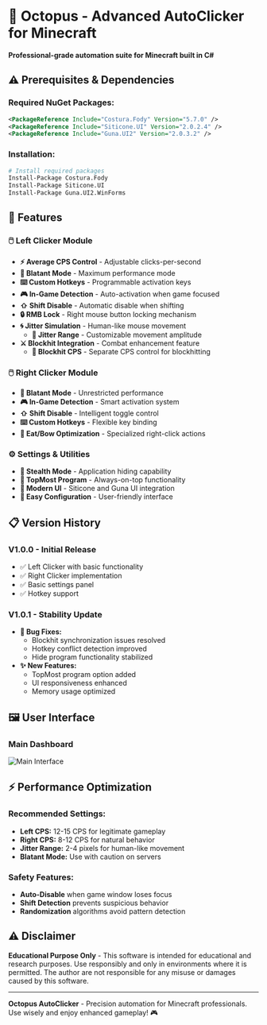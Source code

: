 # 🐙 Octopus - Advanced AutoClicker for Minecraft

**Professional-grade automation suite for Minecraft built in C#**

## ⚠️ Prerequisites & Dependencies

### Required NuGet Packages:
```xml
<PackageReference Include="Costura.Fody" Version="5.7.0" />
<PackageReference Include="Siticone.UI" Version="2.0.2.4" />
<PackageReference Include="Guna.UI2" Version="2.0.3.2" />
```

### Installation:
```bash
# Install required packages
Install-Package Costura.Fody
Install-Package Siticone.UI
Install-Package Guna.UI2.WinForms
```

## 🚀 Features

### 🖱️ Left Clicker Module
- **⚡ Average CPS Control** - Adjustable clicks-per-second
- **🎯 Blatant Mode** - Maximum performance mode
- **⌨️ Custom Hotkeys** - Programmable activation keys
- **🎮 In-Game Detection** - Auto-activation when game focused
- **⇧ Shift Disable** - Automatic disable when shifting
- **🔒 RMB Lock** - Right mouse button locking mechanism
- **🌀 Jitter Simulation** - Human-like mouse movement
  - **📏 Jitter Range** - Customizable movement amplitude
- **⚔️ Blockhit Integration** - Combat enhancement feature
  - **🔧 Blockhit CPS** - Separate CPS control for blockhitting

### 🖱️ Right Clicker Module
- **🚀 Blatant Mode** - Unrestricted performance
- **🎮 In-Game Detection** - Smart activation system
- **⇧ Shift Disable** - Intelligent toggle control
- **⌨️ Custom Hotkeys** - Flexible key binding
- **🍗 Eat/Bow Optimization** - Specialized right-click actions

### ⚙️ Settings & Utilities
- **👻 Stealth Mode** - Application hiding capability
- **📌 TopMost Program** - Always-on-top functionality
- **🎨 Modern UI** - Siticone and Guna UI integration
- **🔧 Easy Configuration** - User-friendly interface

## 📋 Version History

### V1.0.0 - Initial Release
- ✅ Left Clicker with basic functionality
- ✅ Right Clicker implementation
- ✅ Basic settings panel
- ✅ Hotkey support

### V1.0.1 - Stability Update
- **🐛 Bug Fixes:**
  - Blockhit synchronization issues resolved
  - Hotkey conflict detection improved
  - Hide program functionality stabilized
- **✨ New Features:**
  - TopMost program option added
  - UI responsiveness enhanced
  - Memory usage optimized

## 🖼️ User Interface

### Main Dashboard
![Main Interface](https://i.ibb.co/dkCn6y2/image.png)

## ⚡ Performance Optimization

### Recommended Settings:
- **Left CPS:** 12-15 CPS for legitimate gameplay
- **Right CPS:** 8-12 CPS for natural behavior
- **Jitter Range:** 2-4 pixels for human-like movement
- **Blatant Mode:** Use with caution on servers

### Safety Features:
- **Auto-Disable** when game window loses focus
- **Shift Detection** prevents suspicious behavior
- **Randomization** algorithms avoid pattern detection


## ⚠️ Disclaimer

**Educational Purpose Only** - This software is intended for educational and research purposes. Use responsibly and only in environments where it is permitted. The author are not responsible for any misuse or damages caused by this software.

---

**Octopus AutoClicker** - Precision automation for Minecraft professionals. Use wisely and enjoy enhanced gameplay! 🎮
